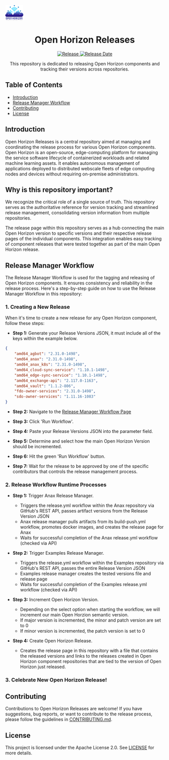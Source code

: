 <div align="left">
  <img src="https://github.com/open-horizon/artwork/blob/master/color/open-horizon-color.png" alt="Badge" width="auto" height="50">
  
<h1 align="center">Open Horizon Releases</h1>

<p align="center">
  <a href="https://github.com/open-horizon/Open-Horizon-Release/releases/latest">
    <img src="https://img.shields.io/github/v/release/open-horizon/Open-Horizon-Release" alt="Release">
  </a>
  <a href="https://github.com/open-horizon/Open-Horizon-Release/releases/latest">
    <img src="https://img.shields.io/github/release-date/open-horizon/Open-Horizon-Release" alt="Release Date">
  </a>
</p>
<p align="center">
  This repository is dedicated to releasing Open Horizon components and tracking their versions across repositories.
</p>
</div>

## Table of Contents

- [Introduction](#introduction)
- [Release Manager Workflow](#release-manager-workflow)
- [Contributing](#contributing)
- [License](#license)

## Introduction

Open Horizon Releases is a central repository aimed at managing and coordinating the release process for various Open Horizon components. Open Horizon is an open-source, edge-computing platform for managing the service software lifecycle of containerized workloads and related machine learning assets. It enables autonomous management of applications deployed to distributed webscale fleets of edge computing nodes and devices without requiring on-premise administrators.

## Why is this repository important?

We recognize the critical role of a single source of truth. This repository serves as the authoritative reference for version tracking and streamlined release management, consolidating version information from multiple repositories.

The release page within this repository serves as a hub connecting the main Open Horizon version to specific versions and their respective release pages of the individual components. This integration enables easy tracking of component releases that were tested together as part of the main Open Horizon release.

## Release Manager Workflow

The Release Manager Workflow is used for the tagging and releasing of Open Horizon components. It ensures consistency and reliability in the release process. Here's a step-by-step guide on how to use the Release Manager Workflow in this repository:

### 1. Creating a New Release

When it's time to create a new release for any Open Horizon component, follow these steps:

- **Step 1:** Generate your Release Versions JSON, it must include all of the keys within the example below.

```json
{   
    "amd64_agbot": "2.31.0-1498",
    "amd64_anax": "2.31.0-1498",
    "amd64_anax_k8s": "2.31.0-1498",
    "amd64_cloud-sync-service": "1.10.1-1498",
    "amd64_edge-sync-service": "1.10.1-1498",
    "amd64_exchange-api": "2.117.0-1163",
    "amd64_vault": "1.1.2-806",
    "fdo-owner-services": "2.31.0-1498",
    "sdo-owner-services": "1.11.16-1083"
}
```

- **Step 2:** Navigate to the [Release Manager Workflow Page](https://github.com/open-horizon/Open-Horizon-Release/actions/workflows/release.yml)

- **Step 3:** Click 'Run Workflow'.

- **Step 4:** Paste your Release Versions JSON into the parameter field.

- **Step 5:** Determine and select how the main Open Horizon Version should be incremented.

- **Step 6:** Hit the green 'Run Workflow' button.

- **Step 7:** Wait for the release to be approved by one of the specific contributors that controls the release management process.

### 2. Release Workflow Runtime Processes

- **Step 1:** Trigger Anax Release Manager.

  - Triggers the release.yml workflow within the Anax repository via GitHub's REST API, passes artifact versions from the Release Version JSON
  - Anax release manager pulls artifacts from its build-push.yml workflow, promotes docker images, and creates the release page for Anax
  - Waits for successful completion of the Anax release.yml workflow (checked via API)

- **Step 2:** Trigger Examples Release Manager.

  - Triggers the release.yml workflow within the Examples repository via GitHub's REST API, passes the entire Release Version JSON
  - Examples release manager creates the tested versions file and release page
  - Waits for successful completion of the Examples release.yml workflow (checked via API)

- **Step 3:** Increment Open Horizon Version.

  - Depending on the select option when starting the workflow, we will increment our main Open Horzion semantic version.
  - If major version is incremented, the minor and patch version are set to 0
  - If minor version is incremented, the patch version is set to 0

- **Step 4:** Create Open Horizon Release.

  - Creates the release page in this repository with a file that contains the released versions and links to the releases created in Open Horizon component repositories that are tied to the version of Open Horizon just released.

### 3. Celebrate New Open Horizon Release!

## Contributing

Contributions to Open Horizon Releases are welcome! If you have suggestions, bug reports, or want to contribute to the release process, please follow the guidelines in [CONTRIBUTING.md](https://github.com/open-horizon/.github/blob/master/CONTRIBUTING.md).

## License

This project is licensed under the Apache License 2.0. See [LICENSE](LICENSE) for more details.

